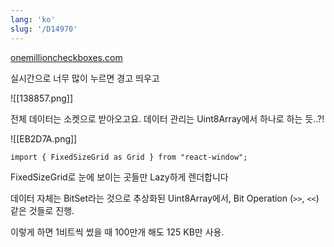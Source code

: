 ```yaml
---
lang: 'ko'
slug: '/D14970'
---
```


[onemillioncheckboxes.com](https://onemillioncheckboxes.com/)

실시간으로 너무 많이 누르면 경고 띄우고

![[138857.png]]

전체 데이터는 소켓으로 받아오고요. 데이터 관리는 Uint8Array에서 하나로 하는 듯..?!

![[EB2D7A.png]]

```
import { FixedSizeGrid as Grid } from "react-window";
```

FixedSizeGrid로 눈에 보이는 곳들만 Lazy하게 렌더합니다

데이터 자체는 BitSet라는 것으로 추상화된 Uint8Array에서, Bit Operation (`>>`, `<<`) 같은 것들로 진행.

이렇게 하면 1비트씩 썼을 때 100만개 해도 125 KB만 사용.
